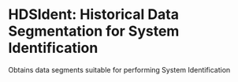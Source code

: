 # HDSIdent: Historical Data Segmentation for System Identification

Obtains data segments suitable for performing System Identification

